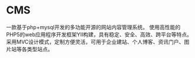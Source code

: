 CMS
===
一款基于php+mysql开发的多功能开源的网站内容管理系统。
使用高性能的PHP5的web应用程序开发框架YII构建，具有稳定、安全、高效、跨平台等特点。
采用MVC设计模式，定制方便灵活，可用于企业建站、个人博客、资讯门户、图片站等各类型站点。
